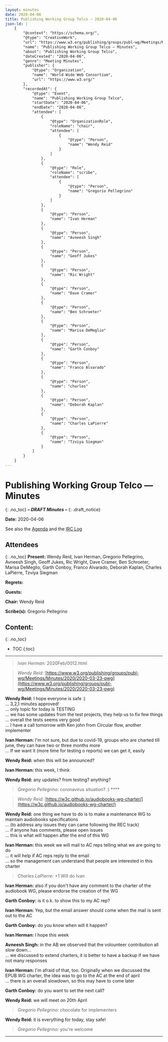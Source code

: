 ```yaml
---
layout: minutes
date: 2020-04-06
title: Publishing Working Group Telco — 2020-04-06
json-ld: |
    {
        "@context": "https://schema.org/",
        "@type": "CreativeWork",
        "url": "https://www.w3.org/publishing/groups/publ-wg/Meetings/Minutes/2020/2020-04-06-pwg",
        "name": "Publishing Working Group Telco — Minutes",
        "about": "Publishing Working Group Telco",
        "dateCreated": "2020-04-06",
        "genre": "Meeting Minutes",
        "publisher": {
            "@type": "Organization",
            "name": "World Wide Web Consortium",
            "url": "https://www.w3.org/"
        },
        "recordedAt": {
            "@type": "Event",
            "name": "Publishing Working Group Telco",
            "startDate": "2020-04-06",
            "endDate": "2020-04-06",
            "attendee": [
                {
                    "@type": "OrganizationRole",
                    "roleName": "chair",
                    "attendee": [
                        {
                            "@type": "Person",
                            "name": "Wendy Reid"
                        }
                    ]
                },
                {
                    "@type": "Role",
                    "roleName": "scribe",
                    "attendee": [
                        {
                            "@type": "Person",
                            "name": "Gregorio Pellegrino"
                        }
                    ]
                },
                {
                    "@type": "Person",
                    "name": "Ivan Herman"
                },
                {
                    "@type": "Person",
                    "name": "Avneesh Singh"
                },
                {
                    "@type": "Person",
                    "name": "Geoff Jukes"
                },
                {
                    "@type": "Person",
                    "name": "Ric Wright"
                },
                {
                    "@type": "Person",
                    "name": "Dave Cramer"
                },
                {
                    "@type": "Person",
                    "name": "Ben Schroeter"
                },
                {
                    "@type": "Person",
                    "name": "Marisa DeMeglio"
                },
                {
                    "@type": "Person",
                    "name": "Garth Conboy"
                },
                {
                    "@type": "Person",
                    "name": "Franco Alvarado"
                },
                {
                    "@type": "Person",
                    "name": "charles"
                },
                {
                    "@type": "Person",
                    "name": "Deborah Kaplan"
                },
                {
                    "@type": "Person",
                    "name": "Charles LaPierre"
                },
                {
                    "@type": "Person",
                    "name": "Tzviya Siegman"
                }
            ]
        }
    }
---
```


# Publishing Working Group Telco — Minutes
{: .no_toc}
***– DRAFT Minutes –***
{: .draft_notice}

**Date:** 2020-04-06

See also the [Agenda](https://lists.w3.org/Archives/Public/public-publ-wg/2020Apr/0000.html) and the [IRC Log](https://www.w3.org/2020/04/06-pwg-irc.txt)

## Attendees
{: .no_toc}
**Present:** Wendy Reid, Ivan Herman, Gregorio Pellegrino, Avneesh Singh, Geoff Jukes, Ric Wright, Dave Cramer, Ben Schroeter, Marisa DeMeglio, Garth Conboy, Franco Alvarado, Deborah Kaplan, Charles LaPierre, Tzviya Siegman

**Regrets:** 

**Guests:** 

**Chair:** Wendy Reid

**Scribe(s):** Gregorio Pellegrino

## Content:
{: .no_toc}

* TOC
{:toc}
---


> *Ivan Herman:* 2020Feb/0012.html

> *Wendy Reid:* [https://www.w3.org/publishing/groups/publ-wg/Meetings/Minutes/2020/2020-03-23-pwg](https://www.w3.org/publishing/groups/publ-wg/Meetings/Minutes/2020/2020-03-23-pwg)

**Wendy Reid:** I hope everyone is safe :)  
… 3,2,1 minutes approved!  
… only topic for today is TESTING  
… we has some updates from the test projects, they help us to fix few things  
… overall the tests seems very good  
… I have a call tomorrow with Ken john from Circular flow, another implementer  

**Ivan Herman:** I'm not sure, but due to covid-19, groups who are charted till june, they can have two or three months more  
… If we want it (more time for testing o reports) we can get it, easily  

**Wendy Reid:** when this will be announced?  

**Ivan Herman:** this week, I think  

**Wendy Reid:** any updates? from testing? anything?  

> *Gregorio Pellegrino:* coronavirus situation? :) ****

> *Wendy Reid:* [https://w3c.github.io/audiobooks-wg-charter/](https://w3c.github.io/audiobooks-wg-charter/)

**Wendy Reid:** one thing we have to do is to make a maintenance WG to maintain audiobooks specifications  
… (to address any issues they can came following the REC track)  
… if anyone has comments, please open issues  
… this is what will happen after the end of this WG  

**Ivan Herman:** this week we will mail to AC reps telling what we are going to do  
… it will help if AC reps reply to the email  
… so the management can understand that people are interested in this charter  

> *Charles LaPierre:* +1 Will do Ivan

**Ivan Herman:** also if you don't have any comment to the charter of the audiobook WG, please endorse the creation of the WG  

**Garth Conboy:** is it o.k. to show this to my AC rep?  

**Ivan Herman:** Yep, but the email answer should come when the mail is sent out to the AC  

**Garth Conboy:** do you know when will it happen?  

**Ivan Herman:** I hope this week  

**Avneesh Singh:** in the AB we observed that the volounteer contribution all slow down...  
… we discussed to extend charters, it is better to have a backup if we have not many responses  

**Ivan Herman:** I'm afraid of that, too. Originally when we discussed the EPUB WG charter, the idea was to go to the AC at the end of april  
… there is an overall slowdown, so this may have to come later  

**Garth Conboy:** do you want to set the next call?  

**Wendy Reid:** we will meet on 20th April  

> *Gregorio Pellegrino:* chocolate for implementers

**Wendy Reid:** it is everything for today, stay safe!  

> *Gregorio Pellegrino:* you're welcome

---
